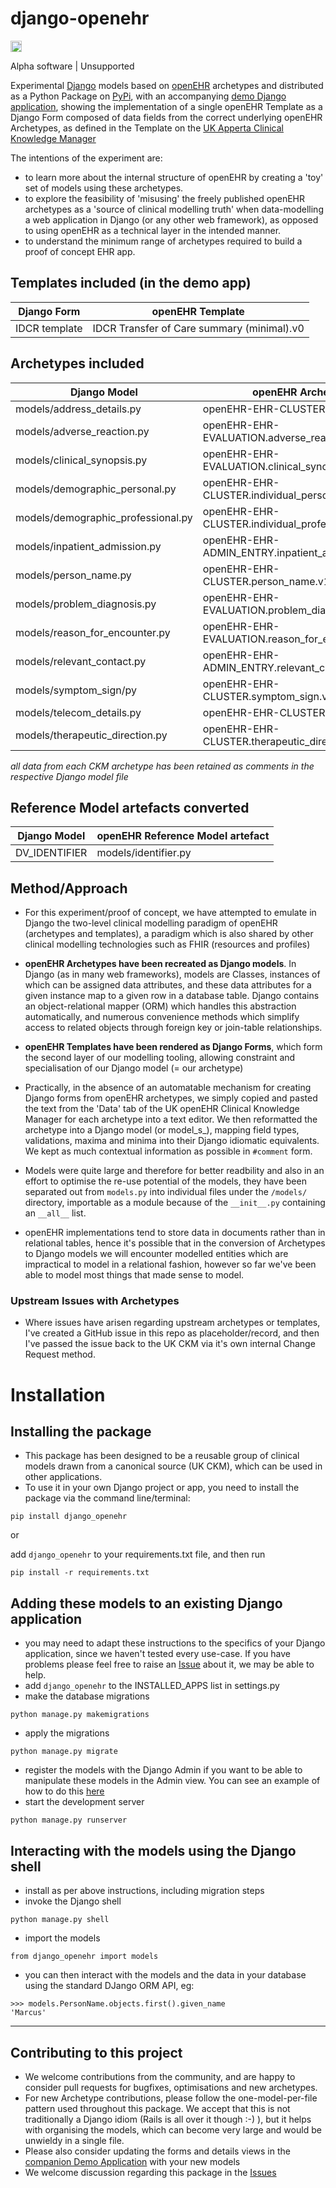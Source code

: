 # django-openehr
<a href="https://badge.fury.io/py/django_openehr"><img src="https://badge.fury.io/py/django_openehr.svg" alt="PyPI version" height="18"></a>

Alpha software | Unsupported

Experimental [Django](https://www.djangoproject.com/) models based on [openEHR](http://www.openehr.org/) archetypes and distributed as a Python Package on [PyPi](https://pypi.python.org/pypi), with an accompanying [demo Django application](https://github.com/openhealthcare/django-openehr-demo-app), showing the implementation of a single openEHR Template as a Django Form composed of data fields from the correct underlying openEHR Archetypes, as defined in the Template on the [UK Apperta Clinical Knowledge Manager](http://ckm.apperta.org/ckm/)

The intentions of the experiment are:

* to learn more about the internal structure of openEHR by creating a 'toy' set of models using these archetypes.
* to explore the feasibility of 'misusing' the freely published openEHR archetypes as a 'source of clinical modelling truth' when data-modelling a web application in Django (or any other web framework), as opposed to using openEHR as a technical layer in the intended manner.
* to understand the minimum range of archetypes required to build a proof of concept EHR app.

## Templates included (in the demo app)
| Django Form | openEHR Template |
|------|----------|
| IDCR template | IDCR Transfer of Care summary (minimal).v0 |

## Archetypes included
| Django Model | openEHR Archetype |
| -------------| ----------------- |
| models/address_details.py                 | openEHR-EHR-CLUSTER.address.v1 |
| models/adverse_reaction.py                | openEHR-EHR-EVALUATION.adverse_reaction_uk.v1 |
| models/clinical_synopsis.py               | openEHR-EHR-EVALUATION.clinical_synopsis.v1
| models/demographic_personal.py            | openEHR-EHR-CLUSTER.individual_personal_uk.v1 |
| models/demographic_professional.py        | openEHR-EHR-CLUSTER.individual_professional_uk.v1 |
| models/inpatient_admission.py             | openEHR-EHR-ADMIN_ENTRY.inpatient_admission_uk.v1 |
| models/person_name.py                     | openEHR-EHR-CLUSTER.person_name.v1 |
| models/problem_diagnosis.py               | openEHR-EHR-EVALUATION.problem_diagnosis.v1 |
| models/reason_for_encounter.py            | openEHR-EHR-EVALUATION.reason_for_encounter.v1 |
| models/relevant_contact.py                | openEHR-EHR-ADMIN_ENTRY.relevant_contact_rcp.v0 |
| models/symptom_sign/py                    | openEHR-EHR-CLUSTER.symptom_sign.v1 |
| models/telecom_details.py                 | openEHR-EHR-CLUSTER.telecom_uk.v1 |
| models/therapeutic_direction.py           | openEHR-EHR-CLUSTER.therapeutic_direction.v1 |

_all data from each CKM archetype has been retained as comments in the respective Django model file_

## Reference Model artefacts converted
| Django Model | openEHR Reference Model artefact |
|--------------|----------------------------------|
| DV_IDENTIFIER            | models/identifier.py |

## Method/Approach
* For this experiment/proof of concept, we have attempted to emulate in Django the two-level clinical modelling paradigm of openEHR (archetypes and templates), a paradigm which is also shared by other clinical modelling technologies such as FHIR (resources and profiles)

* **openEHR Archetypes have been recreated as Django models**. In Django (as in many web frameworks), models are Classes, instances of which can be assigned data attributes, and these data attributes for a given instance map to a given row in a database table. Django contains an object-relational mapper (ORM) which handles this abstraction automatically, and numerous convenience methods which simplify access to related objects through foreign key or join-table relationships.

* **openEHR Templates have been rendered as Django Forms**, which form the second layer of our modelling tooling, allowing constraint and specialisation of our Django model (= our archetype)

* Practically, in the absence of an automatable mechanism for creating Django forms from openEHR archetypes, we simply copied and pasted the text from the 'Data' tab of the UK openEHR Clinical Knowledge Manager for each archetype into a text editor. We then reformatted the archetype into a Django model (or model_s_), mapping field types, validations, maxima and minima into their Django idiomatic equivalents. We kept as much contextual information as possible in `#comment` form.

* Models were quite large and therefore for better readbility and also in an effort to optimise the re-use potential of the models, they have been separated out from `models.py` into individual files under the `/models/` directory, importable as a module because of the `__init__.py` containing an `__all__` list.

* openEHR implementations tend to store data in documents rather than in relational tables, hence it's possible that in the conversion of Archetypes to Django models we will encounter modelled entities which are impractical to model in a relational fashion, however so far we've been able to model most things that made sense to model.

### Upstream Issues with Archetypes
* Where issues have arisen regarding upstream archetypes or templates, I've created a GitHub issue in this repo as placeholder/record, and then I've passed the issue back to the UK CKM via it's own internal Change Request method.

# Installation

## Installing the package
* This package has been designed to be a reusable group of clinical models drawn from a canonical source (UK CKM), which can be used in other applications.
* To use it in your own Django project or app, you need to install the package via the command line/terminal:
```
pip install django_openehr
```
or

add `django_openehr` to your requirements.txt file, and then run 
```
pip install -r requirements.txt
```

## Adding these models to an existing Django application
* you may need to adapt these instructions to the specifics of your Django application, since we haven't tested every use-case. If you have problems please feel free to raise an [Issue](https://github.com/openhealthcare/django-openehr/issues) about it, we may be able to help.
* add `django_openehr` to the INSTALLED_APPS list in settings.py
* make the database migrations
```
python manage.py makemigrations
```
* apply the migrations
```
python manage.py migrate
```
* register the models with the Django Admin if you want to be able to manipulate these models in the Admin view. You can see an example of how to do this [here](https://github.com/openhealthcare/django-openehr-demo-app/blob/master/django_openehr_demo/admin.py)
* start the development server
```
python manage.py runserver
```

## Interacting with the models using the Django shell
* install as per above instructions, including migration steps
* invoke the Django shell
```
python manage.py shell
```
* import the models
```
from django_openehr import models
```
* you can then interact with the models and the data in your database using the standard DJango ORM API, eg:
```
>>> models.PersonName.objects.first().given_name
'Marcus'
```

------

## Contributing to this project
* We welcome contributions from the community, and are happy to consider pull requests for bugfixes, optimisations and new archetypes.
* For new Archetype contributions, please follow the one-model-per-file pattern used throughout this package. We accept that this is not traditionally a Django idiom (Rails is all over it though :-) ), but it helps with organising the models, which can become very large and would be unwieldy in a single file.
* Please also consider updating the forms and details views in the [companion Demo Application](https://github.com/openhealthcare/django-openehr-demo-app) with your new models
* We welcome discussion regarding this package in the [Issues](https://github.com/openhealthcare/django-openehr/issues)
